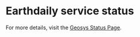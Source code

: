 # Earthdaily service status

<div id="statuspage-container"></div>

<script>
  async function fetchStatus() {
    const pageId = "geosys"; // Replace with your actual Statuspage ID
    const url = `https://${pageId}.statuspage.io/api/v2/status.json`;

    try {
      const response = await fetch(url);
      const data = await response.json();
      document.getElementById("statuspage-container").innerHTML = `
        <div style="background: ${data.status.indicator === 'none' ? 'green' : 'red'}; 
                    color: white; padding: 10px; border-radius: 5px;">
          <strong>Status:</strong> ${data.status.description}
        </div>
      `;
    } catch (error) {
      console.error("Error fetching status:", error);
    }
  }

  fetchStatus();
</script>

<html>
<body>
    <!-- Statuspage Embed -->
    <div data-id="geosys" data-host="your-statuspage-domain" class="statuspage-widget"></div>
    <script src="https://geosys.betteruptime.com/embed/script.js"></script>

</body>
</html>

For more details, visit the [Geosys Status Page](https://geosys.statuspage.io/).


